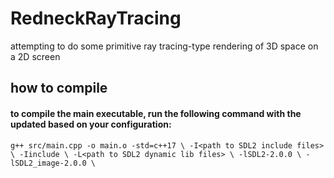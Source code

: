 # RedneckRayTracing
attempting to do some primitive ray tracing-type rendering of 3D space on a 2D screen

## how to compile
#### to compile the main executable, run the following command with the <angle-bracketed text> updated based on your configuration:
`g++ src/main.cpp -o main.o -std=c++17 \
 -I<path to SDL2 include files> \
 -Iinclude \
 -L<path to SDL2 dynamic lib files> \
 -lSDL2-2.0.0 \
 -lSDL2_image-2.0.0 \`
 
 
 

